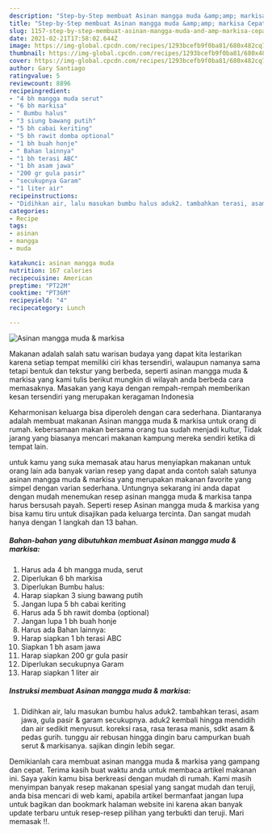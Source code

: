 ```yaml
---
description: "Step-by-Step membuat Asinan mangga muda &amp;amp; markisa Cepat"
title: "Step-by-Step membuat Asinan mangga muda &amp;amp; markisa Cepat"
slug: 1157-step-by-step-membuat-asinan-mangga-muda-and-amp-markisa-cepat
date: 2021-02-21T17:58:02.644Z
image: https://img-global.cpcdn.com/recipes/1293bcefb9f0ba81/680x482cq70/asinan-mangga-muda-markisa-foto-resep-utama.jpg
thumbnail: https://img-global.cpcdn.com/recipes/1293bcefb9f0ba81/680x482cq70/asinan-mangga-muda-markisa-foto-resep-utama.jpg
cover: https://img-global.cpcdn.com/recipes/1293bcefb9f0ba81/680x482cq70/asinan-mangga-muda-markisa-foto-resep-utama.jpg
author: Gary Santiago
ratingvalue: 5
reviewcount: 8896
recipeingredient:
- "4 bh mangga muda serut"
- "6 bh markisa"
- " Bumbu halus"
- "3 siung bawang putih"
- "5 bh cabai keriting"
- "5 bh rawit domba optional"
- "1 bh buah honje"
- " Bahan lainnya"
- "1 bh terasi ABC"
- "1 bh asam jawa"
- "200 gr gula pasir"
- "secukupnya Garam"
- "1 liter air"
recipeinstructions:
- "Didihkan air, lalu masukan bumbu halus aduk2. tambahkan terasi, asam jawa, gula pasir &amp; garam secukupnya. aduk2 kembali hingga mendidih dan air sedikit menyusut. koreksi rasa, rasa terasa manis, sdkt asam &amp; pedas gurih. tunggu air rebusan hingga dingin baru campurkan buah serut &amp; markisanya. sajikan dingin lebih segar."
categories:
- Recipe
tags:
- asinan
- mangga
- muda

katakunci: asinan mangga muda 
nutrition: 167 calories
recipecuisine: American
preptime: "PT22M"
cooktime: "PT36M"
recipeyield: "4"
recipecategory: Lunch

---
```



![Asinan mangga muda &amp; markisa](https://img-global.cpcdn.com/recipes/1293bcefb9f0ba81/680x482cq70/asinan-mangga-muda-markisa-foto-resep-utama.jpg)

Makanan adalah salah satu warisan budaya yang dapat kita lestarikan karena setiap tempat memiliki ciri khas tersendiri, walaupun namanya sama tetapi bentuk dan tekstur yang berbeda, seperti asinan mangga muda &amp; markisa yang kami tulis berikut mungkin di wilayah anda berbeda cara memasaknya. Masakan yang kaya dengan rempah-rempah memberikan kesan tersendiri yang merupakan keragaman Indonesia



Keharmonisan keluarga bisa diperoleh dengan cara sederhana. Diantaranya adalah membuat makanan Asinan mangga muda &amp; markisa untuk orang di rumah. kebersamaan makan bersama orang tua sudah menjadi kultur, Tidak jarang yang biasanya mencari makanan kampung mereka sendiri ketika di tempat lain.

untuk kamu yang suka memasak atau harus menyiapkan makanan untuk orang lain ada banyak varian resep yang dapat anda contoh salah satunya asinan mangga muda &amp; markisa yang merupakan makanan favorite yang simpel dengan varian sederhana. Untungnya sekarang ini anda dapat dengan mudah menemukan resep asinan mangga muda &amp; markisa tanpa harus bersusah payah.
Seperti resep Asinan mangga muda &amp; markisa yang bisa kamu tiru untuk disajikan pada keluarga tercinta. Dan sangat mudah hanya dengan 1 langkah dan 13 bahan.


<!--inarticleads1-->

##### Bahan-bahan yang dibutuhkan membuat Asinan mangga muda &amp; markisa:

1. Harus ada 4 bh mangga muda, serut
1. Diperlukan 6 bh markisa
1. Diperlukan  Bumbu halus:
1. Harap siapkan 3 siung bawang putih
1. Jangan lupa 5 bh cabai keriting
1. Harus ada 5 bh rawit domba (optional)
1. Jangan lupa 1 bh buah honje
1. Harus ada  Bahan lainnya:
1. Harap siapkan 1 bh terasi ABC
1. Siapkan 1 bh asam jawa
1. Harap siapkan 200 gr gula pasir
1. Diperlukan secukupnya Garam
1. Harap siapkan 1 liter air




<!--inarticleads2-->

##### Instruksi membuat  Asinan mangga muda &amp; markisa:

1. Didihkan air, lalu masukan bumbu halus aduk2. tambahkan terasi, asam jawa, gula pasir &amp; garam secukupnya. aduk2 kembali hingga mendidih dan air sedikit menyusut. koreksi rasa, rasa terasa manis, sdkt asam &amp; pedas gurih. tunggu air rebusan hingga dingin baru campurkan buah serut &amp; markisanya. sajikan dingin lebih segar.




Demikianlah cara membuat asinan mangga muda &amp; markisa yang gampang dan cepat. Terima kasih buat waktu anda untuk membaca artikel makanan ini. Saya yakin kamu bisa berkreasi dengan mudah di rumah. Kami masih menyimpan banyak resep makanan spesial yang sangat mudah dan teruji, anda bisa mencari di web kami, apabila artikel bermanfaat jangan lupa untuk bagikan dan bookmark halaman website ini karena akan banyak update terbaru untuk resep-resep pilihan yang terbukti dan teruji. Mari memasak !!. 
